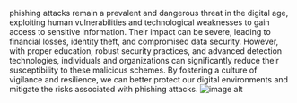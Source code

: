 phishing attacks remain a prevalent and dangerous threat in the digital age, exploiting human vulnerabilities and technological weaknesses to gain access to sensitive information. Their impact can be severe, leading to financial losses, identity theft, and compromised data security. However, with proper education, robust security practices, and advanced detection technologies, individuals and organizations can significantly reduce their susceptibility to these malicious schemes. By fostering a culture of vigilance and resilience, we can better protect our digital environments and mitigate the risks associated with phishing attacks.
![image alt](https://github.com/microsoft/AI-For-Beginners/blob/5d33a9a3bdb49ef533efb1731f73fafb886d658c/images/favicon.png)
